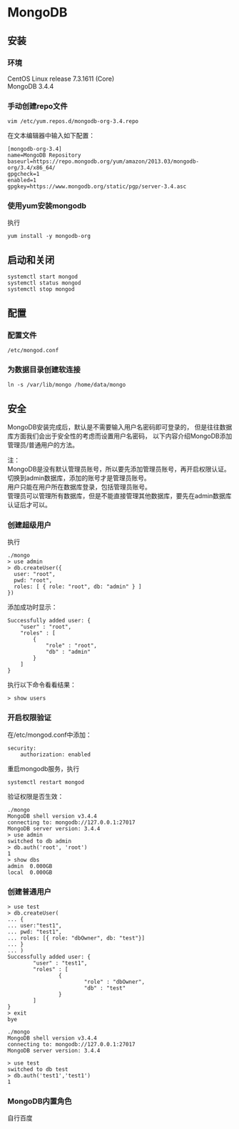 # MongoDB

## 安装
### 环境
CentOS Linux release 7.3.1611 (Core)   
MongoDB 3.4.4   

### 手动创建repo文件
```
vim /etc/yum.repos.d/mongodb-org-3.4.repo
```
在文本编辑器中输入如下配置：
```
[mongodb-org-3.4]
name=MongoDB Repository
baseurl=https://repo.mongodb.org/yum/amazon/2013.03/mongodb-org/3.4/x86_64/
gpgcheck=1
enabled=1
gpgkey=https://www.mongodb.org/static/pgp/server-3.4.asc
```

### 使用yum安装mongodb
执行
```
yum install -y mongodb-org
```

## 启动和关闭
```
systemctl start mongod
systemctl status mongod
systemctl stop mongod
```

## 配置
### 配置文件
```
/etc/mongod.conf
```

### 为数据目录创建软连接
```
ln -s /var/lib/mongo /home/data/mongo
```

## 安全
MongoDB安装完成后，默认是不需要输入用户名密码即可登录的，
但是往往数据库方面我们会出于安全性的考虑而设置用户名密码，
以下内容介绍MongoDB添加管理员/普通用户的方法。

注：   
MongoDB是没有默认管理员账号，所以要先添加管理员账号，再开启权限认证。   
切换到admin数据库，添加的账号才是管理员账号。   
用户只能在用户所在数据库登录，包括管理员账号。   
管理员可以管理所有数据库，但是不能直接管理其他数据库，要先在admin数据库认证后才可以。

### 创建超级用户
执行
```
./mongo
> use admin
> db.createUser({
  user: "root",
  pwd: "root",   
  roles: [ { role: "root", db: "admin" } ]   
})
```
添加成功时显示：
```
Successfully added user: {
    "user" : "root",
    "roles" : [
        {
            "role" : "root",
            "db" : "admin"
        }
    ]
}
```
执行以下命令看看结果：
```
> show users
```

### 开启权限验证
在/etc/mongod.conf中添加：
```
security:
    authorization: enabled
```
重启mongodb服务，执行
```
systemctl restart mongod
```

验证权限是否生效：
```
./mongo
MongoDB shell version v3.4.4
connecting to: mongodb://127.0.0.1:27017
MongoDB server version: 3.4.4
> use admin
switched to db admin
> db.auth('root', 'root')
1
> show dbs
admin  0.000GB
local  0.000GB
```

### 创建普通用户
```
> use test
> db.createUser(
... {
... user:"test1",
... pwd: "test1",
... roles: [{ role: "dbOwner", db: "test"}]
... }
... )
Successfully added user: {
        "user" : "test1",
        "roles" : [
                {
                        "role" : "dbOwner",
                        "db" : "test"
                }
        ]
}
> exit
bye

./mongo
MongoDB shell version v3.4.4
connecting to: mongodb://127.0.0.1:27017
MongoDB server version: 3.4.4

> use test
switched to db test
> db.auth('test1','test1')
1
```

### MongoDB内置角色
自行百度
